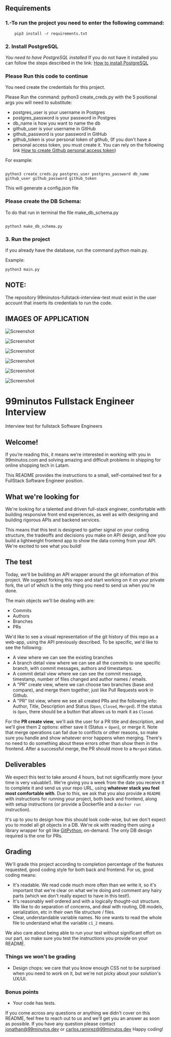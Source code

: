 
## Requirements

### 1.-To run the project you need to enter the following command:
```
    pip3 install -r requirements.txt
```
### 2. Install PostgreSQL
*You need to have PostgreSQL installed*
If you do not have it installed you can follow the steps described in the link:
[How to install PostgreSQL](https://www.digitalocean.com/community/tutorials/como-instalar-y-utilizar-postgresql-en-ubuntu-18-04-es)

### Please Run this code to continue
You need create the credentials for this  project.

Please Run the command: python3 create_creds.py with the 5 positional args you will need to substitute: 

- postgres_user is your username in Postgres
- postgres_password is your password in Postgres
- db_name is how you want to name the db
- github_user is your username in GitHub
- github_password is your password in GitHub
- github_token is your personal token of github, (If you don't have a personal access token, you must create it. You can rely on the following link [How to create Github personal access token](https://docs.github.com/es/free-pro-team@latest/github/authenticating-to-github/creating-a-personal-access-token))

For example: 

```

python3 create_creds.py postgres_user postgres_password db_name github_user github_password github_token

```
This will generate a config.json file

### Please create the DB Schema:

To do that run in terminal the file make_db_schema.py

```

python3 make_db_schema.py

```
### 3. Run the project

if you already have the database, run the command python main.py.

Example:

```
python3 main.py

```
## NOTE:
The repository 99minutos-fullstack-interview-test  must exist in the user account that inserts its credentials to run the code.

## IMAGES OF APPLICATION

 ![Screenshot](index.png)

 ![Screenshot](branches.png)

 ![Screenshot](commits.png)

 ![Screenshot](commitsdetails.png)

 ![Screenshot](pull_request.png)

 ![Screenshot](createpullrequest.png)


# 99minutos Fullstack Engineer Interview
Interview test for fullstack Software Engineers

## Welcome!
If you’re reading this, it means we’re interested in working with you in 99minutos.com and solving amazing and difficult problems in shipping for online shopping tech in Latam.

This README provides the instructions to a small, self-contained test for a FullStack Software Engineer position.

## What we're looking for
We're looking for a talented and driven full-stack engineer, comfortable with building responsive front end experiences, as well as with designing and building rigorous APIs and backend services. 

This means that this test is designed to gather signal on your coding structure, the tradeoffs and decisions you make on API design, and how you build a lightweight frontend app to show the data coming from your API. We're excited to see what you build!

## The test
Today, we'll be building an API wrapper around the git information of this project. We suggest forking this repo and start working on it on your private fork, the url of which is the only thing you need to send us when you're done.

The main objects we'll be dealing with are:
- Commits
- Authors
- Branches
- PRs

We'd like to see a visual representation of the git history of this repo as a web-app, using the API previously described. To be specific, we'd like to see the following:
- A view where we can see the existing branches
- A branch detail view where we can see all the commits to one specific branch, with commit messages, authors and timestamps.
- A commit detail view where we can see the commit message, timestamp, number of files changed and author names / emails.
- A "PR" create view, where we can choose two branches (base and compare), and merge them together, just like Pull Requests work in Github. 
- A "PR" list view, where we see all created PRs and the following info: Author, Title, Description and Status (`Open`, `Closed`, `Merged`). If the status is `Open`, there should be a button that allows us to mark it as `Closed`.

For the **PR create view**, we'll ask the user for a PR title and description, and we'll give them 2 options: either save it (Status = `Open`), or merge it. Note that merge operations can fail due to conflicts or other reasons, so make sure you handle and show whatever error happens when merging. There's no need to do something about these errors other than show them in the frontend. After a successful merge, the PR should move to a `Merged` status.

## Deliverables
We expect this test to take around 4 hours, but not significantly more (your time is very valuable!). We're giving you a week from the date you receive it to complete it and send us your repo URL, using **whatever stack you feel most comfortable with**. Due to this, we ask that you also provide a `README` with instructions for running your project, both back and frontend, along with setup instructions (or provide a Dockerfile and a `docker run` instruction).

It's up to you to design how this should look code-wise, but we don't expect you to model all git objects in a DB. We're ok with reading them using a library wrapper for git like [GitPython](https://gitpython.readthedocs.io/en/stable/), on-demand. The only DB design required is the one for PRs.

## Grading
We'll grade this project according to completion percentage of the features requested, good coding style for both back and frontend. For us, good coding means:
- It's readable. We read code much more often than we write it, so it's important that we're clear on what we're doing and comment any hairy parts (which we don't really expect to have in this test!).
- It's reasonably well ordered and with a logically thought-out structure. We like to do separation of concerns, and deal with routing, DB models, serialization, etc in their own file structure / files. 
- Clear, understandable variable names. No one wants to read the whole file to understand what the variable `c1_2` means.

We also care about being able to run your test without significant effort on our part, so make sure you test the instructions you provide on your README.

### Things we won't be grading
- Design chops: we care that you know enough CSS not to be surprised when you need to work on it, but we're not picky about your solution's UX/UI.

### Bonus points
- Your code has tests.

If you come across any questions or anything we didn't cover on this README, feel free to reach out to us and we'll get you an answer as soon as possible.
If you have any question please contact jonathan@99minutos.dev or carlos.ramirez@99minutos.dev
Happy coding!
